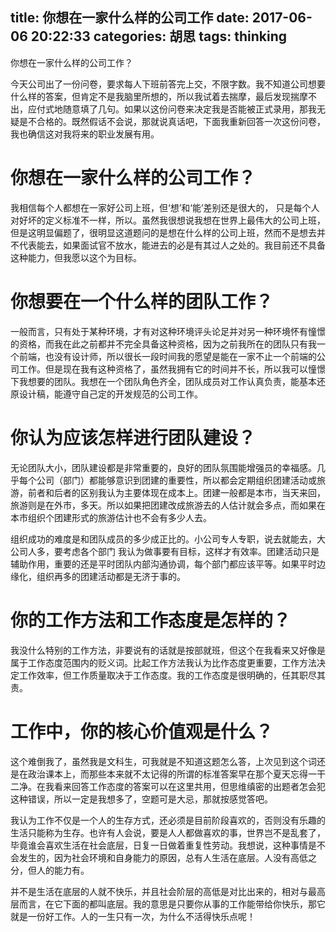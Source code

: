 title: 你想在一家什么样的公司工作
date: 2017-06-06 20:22:33
categories: 胡思
tags: thinking
---
你想在一家什么样的公司工作？
<!--more-->
今天公司出了一份问卷，要求每人下班前答完上交，不限字数。我不知道公司想要什么样的答案，但肯定不是我脑里所想的，所以我试着去揣摩，最后发现揣摩不出，应付式地随意填了几句。如果以这份问卷来决定我是否能被正式录用，那我无疑是不合格的。既然假话不会说，那就说真话吧，下面我重新回答一次这份问卷，我也确信这对我将来的职业发展有用。

# 你想在一家什么样的公司工作？

我相信每个人都想在一家好公司上班，但‘想’和‘能’差别还是很大的， 只是每个人对好坏的定义标准不一样，所以。虽然我很想说我想在世界上最伟大的公司上班，但是这明显偏题了，很明显这道题问的是想在什么样的公司上班，然而不是想去并不代表能去，如果面试官不放水，能进去的必是有其过人之处的。我目前还不具备这种能力，但我愿以这个为目标。

# 你想要在一个什么样的团队工作？

一般而言，只有处于某种环境，才有对这种环境评头论足并对另一种环境怀有憧憬的资格，而我在此之前都并不完全具备这种资格，因为之前我所在的团队只有我一个前端，也没有设计师，所以很长一段时间我的愿望是能在一家不止一个前端的公司工作。但是现在我有这种资格了，虽然我拥有它的时间并不长，所以我可以憧憬下我想要的团队。我想在一个团队角色齐全，团队成员对工作认真负责，能基本还原设计稿，能遵守自己定的开发规范的公司工作。

# 你认为应该怎样进行团队建设？

无论团队大小，团队建设都是非常重要的，良好的团队氛围能增强员的幸福感。几乎每个公司（部门）都能够意识到团建的重要性，所以都会定期组织团建活动或旅游，前者和后者的区别我认为主要体现在成本上。团建一般都是本市，当天来回，旅游则是在外市，多天。所以如果把团建改成旅游去的人估计就会多点，而如果在本市组织个团建形式的旅游估计也不会有多少人去。

组织成功的难度是和团队成员的多少成正比的。小公司专人专职，说去就能去，大公司人多，要考虑各个部门
我认为做事要有目标，这样才有效率。团建活动只是辅助作用，重要的还是平时团队内部沟通协调，每个部门都应该平等。如果平时边缘化，组织再多的团建活动都是无济于事的。

# 你的工作方法和工作态度是怎样的？

我没什么特别的工作方法，非要说有的话就是按部就班，但这个在我看来又好像是属于工作态度范围内的贬义词。比起工作方法我认为比作态度更重要，工作方法决定工作效率，但工作质量取决于工作态度。我的工作态度是很明确的，任其职尽其责。

# 工作中，你的核心价值观是什么？

这个难倒我了，虽然我是文科生，可我就是不知道这题怎么答，上次见到这个词还是在政治课本上，而那些本来就不太记得的所谓的标准答案早在那个夏天忘得一干二净。在我看来回答工作态度的答案可以在这里共用，但思维缜密的出题者怎会犯这种错误，所以一定是我想多了，空题可是大忌，那就按感觉答吧。

我认为工作不仅是一个人的生存方式，还必须是目前阶段喜欢的，否则没有乐趣的生活只能称为生存。也许有人会说，要是人人都做喜欢的事，世界岂不是乱套了，毕竟谁会喜欢生活在社会底层，日复一日做着重复性劳动。我想说，这种事情是不会发生的，因为社会环境和自身能力的原因，总有人生活在底层。人没有高低之分，但人的能力有。

并不是生活在底层的人就不快乐，并且社会阶层的高低是对比出来的，相对与最高层而言，在它下面的都叫底层。我的意思是只要你从事的工作能带给你快乐，那它就是一份好工作。人的一生只有一次，为什么不活得快乐点呢！



